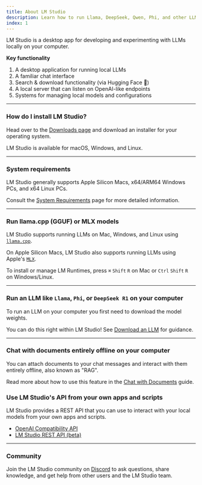 ```yaml
---
title: About LM Studio
description: Learn how to run Llama, DeepSeek, Qwen, Phi, and other LLMs locally with LM Studio.
index: 1
---
```


LM Studio is a desktop app for developing and experimenting with LLMs locally on your computer.

**Key functionality**

1. A desktop application for running local LLMs
2. A familiar chat interface
3. Search & download functionality (via Hugging Face 🤗)
4. A local server that can listen on OpenAI-like endpoints
5. Systems for managing local models and configurations

<hr>

### How do I install LM Studio?

Head over to the [Downloads page](/download) and download an installer for your operating system.

LM Studio is available for macOS, Windows, and Linux.

<hr>

### System requirements

LM Studio generally supports Apple Silicon Macs, x64/ARM64 Windows PCs, and x64 Linux PCs.

Consult the [System Requirements](app/system-requirements) page for more detailed information.

<hr>

### Run llama.cpp (GGUF) or MLX models

LM Studio supports running LLMs on Mac, Windows, and Linux using [`llama.cpp`](https://github.com/ggerganov/llama.cpp).

On Apple Silicon Macs, LM Studio also supports running LLMs using Apple's [`MLX`](https://github.com/ml-explore/mlx).

To install or manage LM Runtimes, press `⌘` `Shift` `R` on Mac or `Ctrl` `Shift` `R` on Windows/Linux.

<hr>

### Run an LLM like `Llama`, `Phi`, or `DeepSeek R1` on your computer

To run an LLM on your computer you first need to download the model weights.

You can do this right within LM Studio! See [Download an LLM](app/basics/download-model) for guidance.

<hr>

### Chat with documents entirely offline on your computer

You can attach documents to your chat messages and interact with them entirely offline, also known as "RAG".

Read more about how to use this feature in the [Chat with Documents](app/basics/rag) guide.

### Use LM Studio's API from your own apps and scripts

LM Studio provides a REST API that you can use to interact with your local models from your own apps and scripts.

- [OpenAI Compatibility API](api/openai-api)
- [LM Studio REST API (beta)](api/rest-api)

<hr>

### Community

Join the LM Studio community on [Discord](https://discord.gg/aPQfnNkxGC) to ask questions, share knowledge, and get help from other users and the LM Studio team.
